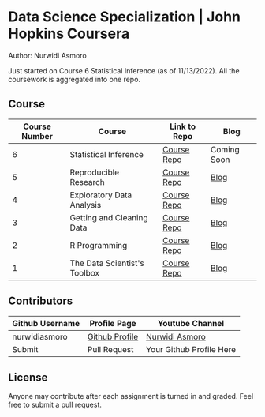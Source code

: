 # Data Science Specialization | John Hopkins Coursera
Author: Nurwidi Asmoro <br />

Just started on Course 6 Statistical Inference (as of 11/13/2022). All the coursework is aggregated into one repo.

## Course 
Course Number | Course | Link to Repo | Blog
--- | --- | --- | ---
6 |  Statistical Inference |  [Course Repo](https://github.com/mGalarnyk/datasciencecoursera/tree/master/6_%20Statistical_Inference "Statistical Inference Repo") | Coming Soon 
5 |  Reproducible Research |  [Course Repo](https://github.com/mGalarnyk/datasciencecoursera/tree/master/5_Reproducible_Research "Reproducible Research Repo") | [Blog](https://medium.com/@GalarnykMichael/reproducible-research-jhu-coursera-course-5-ad0188bfc53b "Review + data.table")
4 |  Exploratory Data Analysis |  [Course Repo](https://github.com/mGalarnyk/datasciencecoursera/tree/master/4_Exploratory_Data_Analysis "Exploratory Data Analysis Repo") | [Blog](https://medium.com/@GalarnykMichael/exploratory-data-analysis-jhu-coursera-course-4-4a908e0d30d8#.g10ri88vo "Review + data.table")
3 |  Getting and Cleaning Data |  [Course Repo](https://github.com/mGalarnyk/datasciencecoursera/tree/master/3_Getting_and_Cleaning_Data "Getting and Cleaning Data") | [Blog](https://medium.com/@GalarnykMichael/getting-and-cleaning-data-jhu-coursera-course-3-c3635747858b#.y93kqfa0u "Review + data.table")
2 |  R Programming |  [Course Repo](https://github.com/nurwidiasmoro/datasciencecoursera/tree/master/2_R_Programming "R Programming Repo") | [Blog](https://medium.com/@GalarnykMichael/in-progress-review-course-2-r-programming-jhu-coursera-ad27086d8438#.bzzr29fvo "Review + data.table")
1 |  The Data Scientist's Toolbox |  [Course Repo](https://github.com/nurwidiasmoro/datasciencecoursera/tree/master/4_Exploratory_Data_Analysis "Data Scientist's Repo") | [Blog](https://medium.com/@GalarnykMichael/review-course-1-the-data-scientists-toolbox-jhu-coursera-4d7459458821#.5jpg133ln "Review + Going over Parts of Quiz")

## Contributors
Github Username | Profile Page | Youtube Channel
--- | --- | ---
nurwidiasmoro | [Github Profile](https://github.com/nurwidiasmoro) | [Nurwidi Asmoro](https://www.youtube.com/c/kangwidiasmoro)
Submit |  Pull Request | Your Github Profile Here

## License
Anyone may contribute after each assignment is turned in and graded. Feel free to submit a pull request. 
